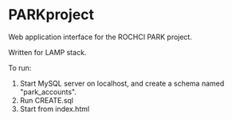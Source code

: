 # PARKproject
Web application interface for the ROCHCI PARK project.

Written for LAMP stack.

To run:

1. Start MySQL server on localhost, and create a schema named "park_accounts".
2. Run CREATE.sql
3. Start from index.html